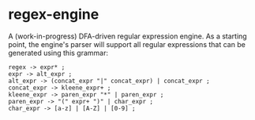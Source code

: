 # regex-engine

A (work-in-progress) DFA-driven regular expression engine. As a starting point, the engine's parser will support all regular expressions that can be generated using this grammar:

```
regex -> expr* ;
expr -> alt_expr ;
alt_expr -> (concat_expr "|" concat_expr) | concat_expr ;
concat_expr -> kleene_expr+ ;
kleene_expr -> paren_expr "*" | paren_expr ;
paren_expr -> "(" expr+ ")" | char_expr ;
char_expr -> [a-z] | [A-Z] | [0-9] ;
```